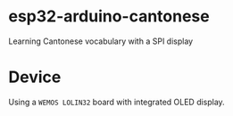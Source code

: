 # esp32-arduino-cantonese
Learning Cantonese vocabulary with a SPI display

# Device
Using a `WEMOS LOLIN32` board with integrated OLED display.
